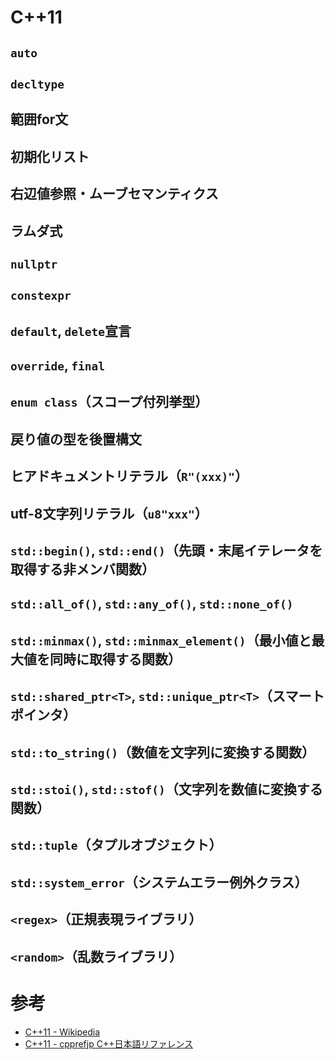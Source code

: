 # C++11

## `auto`

## `decltype`

## 範囲for文

## 初期化リスト

## 右辺値参照・ムーブセマンティクス

## ラムダ式

## `nullptr`

## `constexpr`

## `default`, `delete`宣言

## `override`, `final`

## `enum class`（スコープ付列挙型）

## 戻り値の型を後置構文

## ヒアドキュメントリテラル（`R"(xxx)"`）

## utf-8文字列リテラル（`u8"xxx"`）

## `std::begin()`, `std::end()`（先頭・末尾イテレータを取得する非メンバ関数）

## `std::all_of()`, `std::any_of()`, `std::none_of()`

## `std::minmax()`, `std::minmax_element()`（最小値と最大値を同時に取得する関数）

## `std::shared_ptr<T>`, `std::unique_ptr<T>`（スマートポインタ）

## `std::to_string()`（数値を文字列に変換する関数）

## `std::stoi()`, `std::stof()`（文字列を数値に変換する関数）

## `std::tuple`（タプルオブジェクト）

## `std::system_error`（システムエラー例外クラス）

## `<regex>`（正規表現ライブラリ）

## `<random>`（乱数ライブラリ）

# 参考

- [C++11 - Wikipedia](https://ja.wikipedia.org/wiki/C%2B%2B11)
- [C++11 - cpprefjp C++日本語リファレンス](https://cpprefjp.github.io/lang/cpp11.html)
